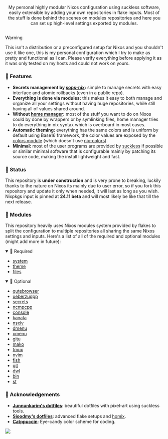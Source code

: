 
<p align="center">
My personal highly modular Nixos configuration using suckless software, easily extensible by adding your own repositories in flake inputs. Most of the stuff is done behind the scenes on modules repositories and here you can set up high-level settings exported by modules.
</p>

##

<!-- ### 🖼️ Screenshots -->

> [!WARNING] 
> This isn't a distribution or a preconfigured setup for Nixos and you shouldn't use it like one, this is my personal configuration which I try to make as pretty and functional as I can. Please verify everything before applying it as it was only tested on my hosts and could not work on yours.


### 💨 Features

- **Secrets management by [sops-nix](https://github.com/mic92/sops-nix):** simple to manage secrets with easy interface and atomic rollbacks (even in a public repo).
- **Everything is done via modules:** this makes it easy to both manage and organize all your settings without having huge repositories, while still having all of values shared around.
- **Without [home manager](https://github.com/nix-community/home-manager):** most of the stuff you want to do on Nixos could by done by wrappers or by symlinking files, home manager tries to do everything in nix syntax which is overboard in most cases.
- **Automatic theming:** everything has the same colors and is uniform by default using Base16 framework, the color values are exposed by the [colors module](https://github.com/efettf/colors) (which doesn't use [nix-colors](https://github.com/Misterio77/nix-colors)).
- **Minimal:** most of the user programs are provided by [suckless](https://suckless.org) if possible or similar minimal software that is configurable mainly by patching its source code, making the install lightweight and fast.


### 🚧 Status

This repository is **under construction** and is very prone to breaking, luckily thanks to the nature on Nixos its mainly due to user error, so if you fork this repository and update it only when needed, it will last as long as you wish. Nixpkgs input is pinned at **24.11 beta** and will most likely be like that till the next release.


### 🚀 Modules

This repository heavily uses Nixos modules system provided by flakes to split the configuration to multiple repositories all sharing the same Nixos settings and inputs. Here's a list of all of the required and optional modules (might add more in future):

<details open><summary>🐚 Required</summary>

- [system](https://github.com/efnnix/system)
- [theme](https://github.com/efnnix/theme)
- [files](https://github.com/efnnix/files)

</details>

<details open><summary>🧭 Optional</summary>

- [qutebrowser](https://github.com/efnnix/qutebrowser)
- [ueberzugpp](https://github.com/efnnix/ueberzugpp)
- [secrets](https://github.com/efnnix/secrets)
- [ncmpcpp](https://github.com/efnnix/ncmpcpp)
- [console](https://github.com/efnnix/console)
- [kanata](https://github.com/efnnix/kanata)
- [nsxiv](https://github.com/efnnix/nsxiv)
- [dmenu](https://github.com/efnnix/dmenu)
- [xmenu](https://github.com/efnnix/xmenu)
- [gitu](https://github.com/efnnix/gitu)
- [mako](https://github.com/efnnix/mako)
- [tmux](https://github.com/efnnix/tmux)
- [nvim](https://github.com/efnnix/nvim)
- [fish](https://github.com/efnnix/fish)
- [git](https://github.com/efnnix/git)
- [dwl](https://github.com/efnnix/dwl)
- [bin](https://github.com/efnnix/bin)
- [st](https://github.com/efnnix/st)

</details>


### 🌟 Acknowledgements

- **[Junnunkarim's dotfiles](https://github.com/junnunkarim/dotfiles_home)**: beautiful dotfiles with pixel-art using suckless tools.
- **[Sioodmy's dotfiles](https://github.com/sioodmy/dotfiles)**: advanced flake setups and [homix](https://github.com/sioodmy/homix).
- **[Catppuccin](https://github.com/catppuccin/catppuccin)**: Eye-candy color scheme for coding.


<img src="https://raw.githubusercontent.com/catppuccin/catppuccin/c9d3d7de6ab8cb2609b37c4b79b026a2c7784b6f/assets/footers/gray0_ctp_on_line.svg?sanitize=true" />
